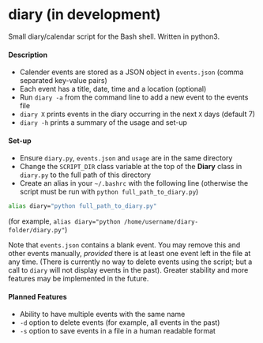 # diary (in development)
Small diary/calendar script for the Bash shell. Written in python3.

#### Description
- Calender events are stored as a JSON object in `events.json` (comma separated key-value pairs)
- Each event has a title, date, time and a location (optional)
- Run `diary -a` from the command line to add a new event to the events file
- `diary X` prints events in the diary occurring in the next `X` days (default 7)
- `diary -h` prints a summary of the usage and set-up

#### Set-up
- Ensure `diary.py`, `events.json` and `usage` are in the same directory
- Change the `SCRIPT_DIR` class variable at the top of the **Diary** class in `diary.py` to the full path of this directory
- Create an alias in your `~/.bashrc` with the following line (otherwise the script must be run with `python full_path_to_diary.py`)
```sh
alias diary="python full_path_to_diary.py"
```
(for example, `alias diary="python /home/username/diary-folder/diary.py"`)

Note that `events.json` contains a blank event. You may remove this and other events manually, _provided_ there is at least one event left in the file at any time.
(There is currently no way to delete events using the script; but a call to `diary` will not display events in the past).
Greater stability and more features may be implemented in the future.


#### Planned Features
- Ability to have multiple events with the same name
- `-d` option to delete events (for example, all events in the past)
- `-s` option to save events in a file in a human readable format
